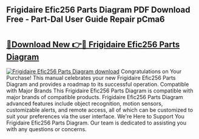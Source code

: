 ## Frigidaire Efic256 Parts Diagram PDF Download Free - Part-DaI User Guide Repair pCma6

# <h2><a href="http://dfszeu.blite.top/?on=Frigidaire+Efic256+Parts+Diagram">🔗Download New 👉🔴 Frigidaire Efic256 Parts Diagram</a></h2>

[![Frigidaire Efic256 Parts Diagram download](https://i.imgur.com/lujVjoI.png)](http://dfszeu.blite.top/?on=Frigidaire+Efic256+Parts+Diagram)
Congratulations on Your Purchase! This manual celebrates your new Frigidaire Efic256 Parts Diagram and provides a roadmap to its successful operation. Compatible with Major Brands This Frigidaire Efic256 Parts Diagram is compatible with major brands of compatible products. Frigidaire Efic256 Parts Diagram advanced features include object recognition, motion sensors, customizable alerts, and remote access, all of which can be customized to suit your preferences via the user interface. We're Here to Support You Frigidaire Efic256 Parts Diagram. Our team is dedicated to assisting you with any questions or concerns.
